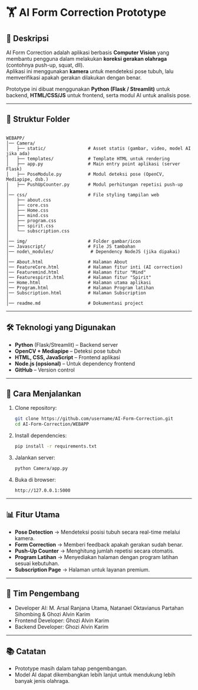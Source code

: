 # 🏋️ AI Form Correction Prototype

## 📌 Deskripsi
AI Form Correction adalah aplikasi berbasis **Computer Vision** yang membantu pengguna dalam melakukan **koreksi gerakan olahraga** (contohnya push-up, squat, dll).  
Aplikasi ini menggunakan **kamera** untuk mendeteksi pose tubuh, lalu memverifikasi apakah gerakan dilakukan dengan benar.

Prototype ini dibuat menggunakan **Python (Flask / Streamlit)** untuk backend, **HTML/CSS/JS** untuk frontend, serta modul AI untuk analisis pose.

---

## 📂 Struktur Folder
```

WEBAPP/
│── Camera/
│   ├── static/                # Asset statis (gambar, video, model AI jika ada)
│   ├── templates/             # Template HTML untuk rendering
│   ├── app.py                 # Main entry point aplikasi (server Flask)
│   ├── PoseModule.py          # Modul deteksi pose (OpenCV, Mediapipe, dsb.)
│   ├── PushUpCounter.py       # Modul perhitungan repetisi push-up
│
│── css/                       # File styling tampilan web
│   ├── about.css
│   ├── core.css
│   ├── Home.css
│   ├── mind.css
│   ├── program.css
│   ├── spirit.css
│   └── subscription.css
│
│── img/                       # Folder gambar/icon
│── Javascript/                # File JS tambahan
│── node\_modules/              # Dependency NodeJS (jika dipakai)
│
│── About.html                 # Halaman About
│── FeatureCore.html           # Halaman fitur inti (AI correction)
│── Featuremind.html           # Halaman fitur "Mind"
│── Featurespirit.html         # Halaman fitur "Spirit"
│── Home.html                  # Halaman utama aplikasi
│── Program.html               # Halaman Program latihan
│── Subscription.html          # Halaman Subscription
│
│── readme.md                  # Dokumentasi project

````

---

## 🛠️ Teknologi yang Digunakan
- **Python** (Flask/Streamlit) – Backend server
- **OpenCV + Mediapipe** – Deteksi pose tubuh
- **HTML, CSS, JavaScript** – Frontend aplikasi
- **Node.js (opsional)** – Untuk dependency frontend
- **GitHub** – Version control

---

## 🚀 Cara Menjalankan
1. Clone repository:
   ```bash
   git clone https://github.com/username/AI-Form-Correction.git
   cd AI-Form-Correction/WEBAPP
    ````
2. Install dependencies:
    ```bash
   pip install -r requirements.txt
   ````

3. Jalankan server:

   ```bash
   python Camera/app.py
   ```

4. Buka di browser:

   ```
   http://127.0.0.1:5000
   ```

---

## 📊 Fitur Utama

* **Pose Detection** → Mendeteksi posisi tubuh secara real-time melalui kamera.
* **Form Correction** → Memberi feedback apakah gerakan sudah benar.
* **Push-Up Counter** → Menghitung jumlah repetisi secara otomatis.
* **Program Latihan** → Menyediakan halaman dengan program latihan sesuai kebutuhan.
* **Subscription Page** → Halaman untuk layanan premium.

---

## 👥 Tim Pengembang

* Developer AI: M. Arsal Ranjana Utama, Natanael Oktavianus Partahan Sihombing & Ghozi Alvin Karim
* Frontend Developer: Ghozi Alvin Karim
* Backend Developer: Ghozi Alvin Karim

---

## 📚 Catatan

* Prototype masih dalam tahap pengembangan.
* Model AI dapat dikembangkan lebih lanjut untuk mendukung lebih banyak jenis olahraga.
